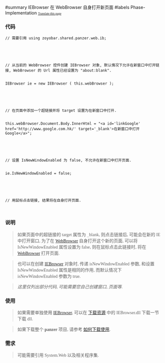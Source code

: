 ﻿#summary IEBrowser 在 WebBrowser 自身打开新页面
#labels Phase-Implementation
<font face='microsoft yahei'>
<font size='1'><a href='http://www.microsofttranslator.com/bv.aspx?from=&to=en&a=http://code.google.com/p/zsharedcode/wiki/IEBrowserDocIsNewWindowEnabled'>Translate this page</a></font>

<h3>代码</h3>
<pre><code>// 需要引用 using zoyobar.shared.panzer.web.ib;<br>
<br>
// 从当前的 WebBrowser 控件创建 IEBrowser 对象, 默认情况下允许在新窗口中打开链接, WebBrowser 的 Url 属性已经设置为 "about:blank".<br>
IEBrowser ie = new IEBrowser ( this.webBrowser );<br>
<br>
// 在页面中添加一个超链接并将 target 设置为在新窗口中打开.<br>
this.webBrowser.Document.Body.InnerHtml = "&lt;a id='linkGoogle' href='http://www.google.com.hk/' target='_blank'&gt;在新窗口中打开 Google&lt;/a&gt;";<br>
<br>
// 设置 IsNewWindowEnabled 为 false, 不允许在新窗口中打开页面.<br>
ie.IsNewWindowEnabled = false;<br>
<br>
// 用鼠标点击链接, 结果将在自身打开页面.<br>
</code></pre>

<h3>说明</h3>
<blockquote>如果页面中的超链接的 target 属性为 <code>_</code>blank, 则点击链接后, 可能会在新的 IE 中打开窗口, 为了在 <a href='http://msdn.microsoft.com/zh-cn/library/system.windows.forms.webbrowser(v=vs.80).aspx'>WebBrowser</a> 自身打开这个新的页面, 可以将 IsNewWindowEnabled 属性设置为 false, 则在鼠标点击此链接时, 将在 <a href='http://msdn.microsoft.com/zh-cn/library/system.windows.forms.webbrowser(v=vs.80).aspx'>WebBrowser</a> 打开页面.</blockquote>

<blockquote>也可以在创建 <a href='IEBrowser.md'>IEBrowser</a> 对象时, 传递 isNewWindowEnabled 参数, 和设置 IsNewWindowEnabled 属性是相同的作用, 而默认情况下 isNewWindowEnabled 参数为 true.</blockquote>

<blockquote><i>这里仅列出部分代码, 可能需要您自己创建窗口, 页面等.</i></blockquote>

<h3>使用</h3>
<blockquote>如果需要单独使用 <a href='IEBrowser.md'>IEBrowser</a>, 可以在 <a href='Download.md'>下载资源</a> 中的 IEBrowser.dll 下载一节下载 dll.</blockquote>

<blockquote>如果下载整个 <b>panzer</b> 项目, 请参考 <a href='HowToDownloadAndUse.md'>如何下载使用</a>.</blockquote>

<h3>需求</h3>
<blockquote>可能需要引用 System.Web 以及相关程序集.<br>
</font>